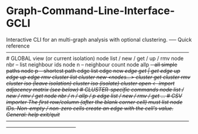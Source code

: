 # Graph-Command-Line-Interface-GCLI
Interactive CLI for an multi-graph analysis with optional clustering.
    ── Quick reference ──────────────────────────────────────────────────
    # GLOBAL view (or current isolation)
    node list / new <id> <val> / get <id> / up <id> <val> / rmv <id>
    node nbr <id>        – list neighbour ids
    node n   <id>        – neighbour count
    node allp <s> <d>    – all simple paths
    node p    <s> <d>    – shortest path
    edge list
    edge new <i> <j> <eid> <val>      edge get <edgeName> | get <i> <j>
    edge up  <edgeName> <val>         edge up  <i> <j> <val>
    edge rmv <edgeName>
    cluster list
    cluster new <nodes…> <name> <val>
    cluster get <name>        cluster rmv <name>
    cluster iso               (leave isolation)
    cluster iso <name>        (isolate)
    cluster open <csv> <name> ← import adjacency matrix (see below)
    # CLUSTER-specific commands
    <cl> node  list / new <id> / rmv <id> / get <id>
    <cl> node  nbr <id> / n <id> / allp <s> <d> / p <s> <d>
    <cl> edge  list / new / rmv / get …
    # CSV importer
    The first row/column (after the blank corner cell) must list node IDs.
    Non-empty / non-zero cells create an edge with the cell’s value.
    General:   help    exit/quit
    ─────────────────────────────────────────────────────────────────────

